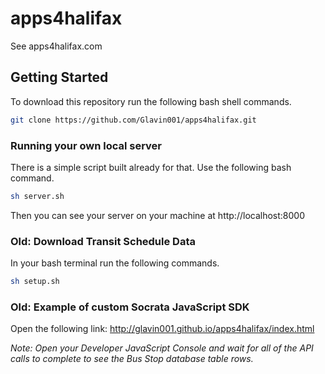 apps4halifax
============

See apps4halifax.com

## Getting Started
To download this repository run the following bash shell commands.
```bash
git clone https://github.com/Glavin001/apps4halifax.git
```

### Running your own local server
There is a simple script built already for that. Use the following bash command.
```bash
sh server.sh
```
Then you can see your server on your machine at http://localhost:8000

### Old: Download Transit Schedule Data
In your bash terminal run the following commands.
```bash
sh setup.sh
```

### Old: Example of custom Socrata JavaScript SDK
Open the following link: http://glavin001.github.io/apps4halifax/index.html 

*Note: Open your Developer JavaScript Console and wait for all of the API calls to complete to see the Bus Stop database table rows.*
